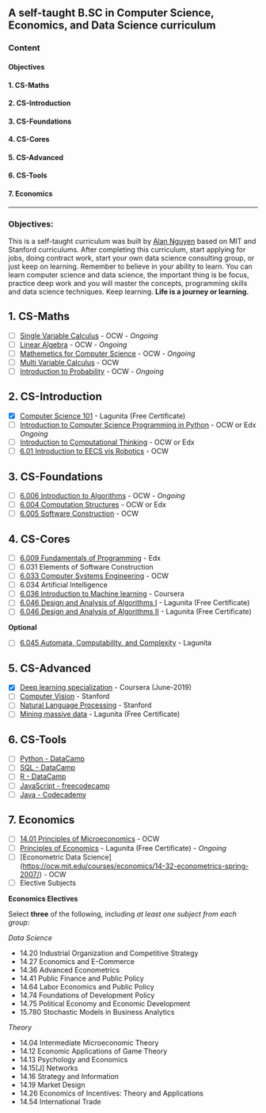 ## A self-taught B.SC in Computer Science, Economics, and Data Science curriculum
### Content
#### Objectives
#### 1. CS-Maths
#### 2. CS-Introduction
#### 3. CS-Foundations
#### 4. CS-Cores
#### 5. CS-Advanced
#### 6. CS-Tools
#### 7. Economics



-----------------------------------------------------------------------------------------------------------------------
### Objectives: 
This is a self-taught curriculum was built by [Alan Nguyen](https://github.com/alan-nguyen) based on MIT and Stanford curriculums. After completing this curriculum, start applying for jobs, doing contract work, start your own data science consulting group, or just keep on learning. Remember to believe in your ability to learn. You can learn computer science and data science, the important thing is be focus, practice deep work and you will master the concepts, programming skills and data science techniques. Keep learning. **Life is a journey or learning.** 

## 1. CS-Maths
- [ ] [Single Variable Calculus](https://ocw.mit.edu/courses/mathematics/18-01sc-single-variable-calculus-fall-2010/) - OCW - _Ongoing_
- [ ] [Linear Algebra](https://ocw.mit.edu/courses/mathematics/18-06sc-linear-algebra-fall-2011/) - OCW - _Ongoing_
- [ ] [Mathemetics for Computer Science](https://ocw.mit.edu/courses/electrical-engineering-and-computer-science/6-042j-mathematics-for-computer-science-spring-2015/) - OCW - _Ongoing_
- [ ] [Multi Variable Calculus](https://ocw.mit.edu/courses/mathematics/18-02sc-multivariable-calculus-fall-2010/) - OCW
- [ ] [Introduction to Probability](https://ocw.mit.edu/resources/res-6-012-introduction-to-probability-spring-2018/index.htm) - OCW - _Ongoing_

## 2. CS-Introduction
- [x] [Computer Science 101](https://lagunita.stanford.edu/courses/Engineering/CS101/Summer2014/course/) - Lagunita (Free Certificate)
- [ ] [Introduction to Computer Science Programming in Python](https://courses.edx.org/courses/course-v1:MITx+6.00.1x+2T2019/course/) - OCW or Edx _Ongoing_
- [ ] [Introduction to Computational Thinking](https://courses.edx.org/courses/course-v1:MITx+6.00.2x+1T2019/course/) - OCW or Edx
- [ ] [6.01 Introduction to EECS vis Robotics](https://ocw.mit.edu/courses/electrical-engineering-and-computer-science/6-01sc-introduction-to-electrical-engineering-and-computer-science-i-spring-2011/) - OCW

## 3. CS-Foundations
- [ ] [6.006 Introduction to Algorithms](https://ocw.mit.edu/courses/electrical-engineering-and-computer-science/6-006-introduction-to-algorithms-fall-2011/) - OCW - _Ongoing_
- [ ] [6.004 Computation Structures](https://courses.edx.org/courses/course-v1:MITx+6.004.1x_3+3T2016/course/) - OCW or Edx
- [ ] [6.005 Software Construction](https://ocw.mit.edu/courses/electrical-engineering-and-computer-science/6-005-software-construction-spring-2016/) - OCW

## 4. CS-Cores
- [ ] [6.009 Fundamentals of Programming](https://www.edx.org/course/software-construction-java-mitx-6-005-1x) - Edx
- [ ] 6.031 Elements of Software Construction
- [ ] [6.033 Computer Systems Engineering](https://ocw.mit.edu/courses/electrical-engineering-and-computer-science/6-033-computer-system-engineering-spring-2018/) - OCW
- [ ] 6.034 Artificial Intelligence 
- [ ] [6.036 Introduction to Machine learning](https://www.coursera.org/learn/machine-learning) - Coursera 
- [ ] [6.046 Design and Analysis of Algorithms I](https://lagunita.stanford.edu/courses/course-v1:Engineering+Algorithms1+SelfPaced/about) - Lagunita (Free Certificate)
- [ ] [6.046 Design and Analysis of Algorithms II](https://lagunita.stanford.edu/courses/course-v1:Engineering+Algorithms2+SelfPaced/about) - Lagunita (Free Certificate)

**Optional**
- [ ] [6.045 Automata, Computability, and Complexity](https://lagunita.stanford.edu/courses/course-v1:ComputerScience+Automata+SelfPaced/about) - Lagunita

## 5. CS-Advanced
- [x] [Deep learning specialization](https://www.coursera.org/specializations/deep-learning?) - Coursera (June-2019)
- [ ] [Computer Vision](http://cs231n.stanford.edu/) - Stanford
- [ ] [Natural Language Processing](http://web.stanford.edu/class/cs224n/) - Stanford 
- [ ] [Mining massive data](https://lagunita.stanford.edu/courses/course-v1:ComputerScience+MMDS+SelfPaced/about) - Lagunita (Free Certificate)

## 6. CS-Tools
- [ ] [Python - DataCamp](https://www.datacamp.com/home)
- [ ] [SQL - DataCamp](https://www.datacamp.com/home)
- [ ] [R - DataCamp](https://www.datacamp.com/home)
- [ ] [JavaScript - freecodecamp](https://www.freecodecamp.org/)
- [ ] [Java - Codecademy](https://www.codecademy.com/learn/learn-java)

## 7. Economics
- [ ] [14.01 Principles of Microeconomics](https://ocw.mit.edu/courses/economics/14-01sc-principles-of-microeconomics-fall-2011/) - OCW
- [ ] [Principles of Economics](https://lagunita.stanford.edu/courses/course-v1:HumanitiesSciences+Econ1V+Summer2019/course/) - Lagunita (Free Certificate) - _Ongoing_
- [ ] [Econometric Data Science] (https://ocw.mit.edu/courses/economics/14-32-econometrics-spring-2007/) - OCW
- [ ] Elective Subjects 

**Economics Electives**

Select **three** of the following, including _at least one subject from each group_:

_Data Science_
- 14.20 Industrial Organization and Competitive Strategy
- 14.27 Economics and E-Commerce
- 14.36 Advanced Econometrics
- 14.41 Public Finance and Public Policy
- 14.64 Labor Economics and Public Policy
- 14.74 Foundations of Development Policy
- 14.75 Political Economy and Economic Development
- 15.780 Stochastic Models in Business Analytics

_Theory_
- 14.04 Intermediate Microeconomic Theory
- 14.12 Economic Applications of Game Theory
- 14.13 Psychology and Economics
- 14.15[J] Networks
- 14.16 Strategy and Information
- 14.19 Market Design
- 14.26 Economics of Incentives: Theory and Applications
- 14.54 International Trade
